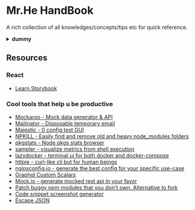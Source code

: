 # Mr.He HandBook

A rich collection of all knowledges/concepts/tips etc for quick reference.

<details>
<summary><strong>dummy</strong></summary>
  Dummy
</details>

## Resources

### React

- [Learn Storybook](https://www.learnstorybook.com/react/en/test/)

### Cool tools that help u be productive

- [Mockaroo - Mock data generator & API](https://mockaroo.com/)
- [Mailinator - Disposable temporary email](https://mailinator.com/)
- [Majestic - 0 config test GUI](https://github.com/Raathigesh/majestic)
- [NPKILL - Easily find and remove old and heavy node_modules folders](https://github.com/voidcosmos/npkill)
- [pkgstats - Node pkgs stats browser](https://www.pkgstats.com/?search=webpack)
- [sampler - visualize metrics from shell execution](https://github.com/sqshq/sampler)
- [lazydocker - terminal ui for both docker and docker-compose](https://github.com/jesseduffield/lazydocker)
- [httpie - curl-like cli but for human beings](https://github.com/jakubroztocil/httpie)
- [nginxconfig.io - generate the best config for your specific use-case](https://github.com/digitalocean/nginxconfig.io)
- [Graphql Custom Scalars](https://github.com/urigo/graphql-scalars)
- [Mock.io - generate mocked rest api in your favor](https://www.mocky.io/)
- [Patch buggy npm modules that you don't own. Alternative to fork](https://www.npmjs.com/package/patch-package)
- [Code snippet screenshot generator](https://carbon.now.sh/)
- [Escape JSON](https://github.com/nikmilson/escape-json)

